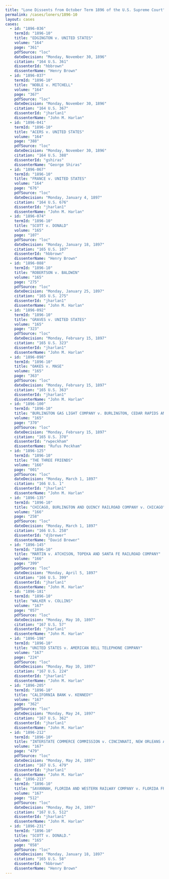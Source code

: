 ```yaml
---
title: "Lone Dissents from October Term 1896 of the U.S. Supreme Court"
permalink: /cases/loners/1896-10
layout: cases
cases:
  - id: "1896-036"
    termId: "1896-10"
    title: "EDGINGTON v. UNITED STATES"
    volume: "164"
    page: "361"
    pdfSource: "loc"
    dateDecision: "Monday, November 30, 1896"
    citation: "164 U.S. 361"
    dissenterId: "hbbrown"
    dissenterName: "Henry Brown"
  - id: "1896-037"
    termId: "1896-10"
    title: "NOBLE v. MITCHELL"
    volume: "164"
    page: "367"
    pdfSource: "loc"
    dateDecision: "Monday, November 30, 1896"
    citation: "164 U.S. 367"
    dissenterId: "jharlan1"
    dissenterName: "John M. Harlan"
  - id: "1896-041"
    termId: "1896-10"
    title: "ACERS v. UNITED STATES"
    volume: "164"
    page: "388"
    pdfSource: "loc"
    dateDecision: "Monday, November 30, 1896"
    citation: "164 U.S. 388"
    dissenterId: "gshiras"
    dissenterName: "George Shiras"
  - id: "1896-067"
    termId: "1896-10"
    title: "FRANCE v. UNITED STATES"
    volume: "164"
    page: "676"
    pdfSource: "loc"
    dateDecision: "Monday, January 4, 1897"
    citation: "164 U.S. 676"
    dissenterId: "jharlan1"
    dissenterName: "John M. Harlan"
  - id: "1896-074"
    termId: "1896-10"
    title: "SCOTT v. DONALD"
    volume: "165"
    page: "107"
    pdfSource: "loc"
    dateDecision: "Monday, January 18, 1897"
    citation: "165 U.S. 107"
    dissenterId: "hbbrown"
    dissenterName: "Henry Brown"
  - id: "1896-088"
    termId: "1896-10"
    title: "ROBERTSON v. BALDWIN"
    volume: "165"
    page: "275"
    pdfSource: "loc"
    dateDecision: "Monday, January 25, 1897"
    citation: "165 U.S. 275"
    dissenterId: "jharlan1"
    dissenterName: "John M. Harlan"
  - id: "1896-092"
    termId: "1896-10"
    title: "GRAVES v. UNITED STATES"
    volume: "165"
    page: "323"
    pdfSource: "loc"
    dateDecision: "Monday, February 15, 1897"
    citation: "165 U.S. 323"
    dissenterId: "jharlan1"
    dissenterName: "John M. Harlan"
  - id: "1896-098"
    termId: "1896-10"
    title: "OAKES v. MASE"
    volume: "165"
    page: "363"
    pdfSource: "loc"
    dateDecision: "Monday, February 15, 1897"
    citation: "165 U.S. 363"
    dissenterId: "jharlan1"
    dissenterName: "John M. Harlan"
  - id: "1896-100"
    termId: "1896-10"
    title: "BURLINGTON GAS LIGHT COMPANY v. BURLINGTON, CEDAR RAPIDS AND NORTHERN RAILWAY COMPANY"
    volume: "165"
    page: "370"
    pdfSource: "loc"
    dateDecision: "Monday, February 15, 1897"
    citation: "165 U.S. 370"
    dissenterId: "rwpeckham"
    dissenterName: "Rufus Peckham"
  - id: "1896-125"
    termId: "1896-10"
    title: "THE THREE FRIENDS"
    volume: "166"
    page: "001"
    pdfSource: "loc"
    dateDecision: "Monday, March 1, 1897"
    citation: "166 U.S. 1"
    dissenterId: "jharlan1"
    dissenterName: "John M. Harlan"
  - id: "1896-135"
    termId: "1896-10"
    title: "CHICAGO, BURLINGTON AND QUINCY RAILROAD COMPANY v. CHICAGO"
    volume: "166"
    page: "258"
    pdfSource: "loc"
    dateDecision: "Monday, March 1, 1897"
    citation: "166 U.S. 258"
    dissenterId: "djbrewer"
    dissenterName: "David Brewer"
  - id: "1896-145"
    termId: "1896-10"
    title: "MARTIN v. ATCHISON, TOPEKA AND SANTA FE RAILROAD COMPANY"
    volume: "166"
    page: "399"
    pdfSource: "loc"
    dateDecision: "Monday, April 5, 1897"
    citation: "166 U.S. 399"
    dissenterId: "jharlan1"
    dissenterName: "John M. Harlan"
  - id: "1896-181"
    termId: "1896-10"
    title: "WALKER v. COLLINS"
    volume: "167"
    page: "057"
    pdfSource: "loc"
    dateDecision: "Monday, May 10, 1897"
    citation: "167 U.S. 57"
    dissenterId: "jharlan1"
    dissenterName: "John M. Harlan"
  - id: "1896-198"
    termId: "1896-10"
    title: "UNITED STATES v. AMERICAN BELL TELEPHONE COMPANY"
    volume: "167"
    page: "224"
    pdfSource: "loc"
    dateDecision: "Monday, May 10, 1897"
    citation: "167 U.S. 224"
    dissenterId: "jharlan1"
    dissenterName: "John M. Harlan"
  - id: "1896-205"
    termId: "1896-10"
    title: "CALIFORNIA BANK v. KENNEDY"
    volume: "167"
    page: "362"
    pdfSource: "loc"
    dateDecision: "Monday, May 24, 1897"
    citation: "167 U.S. 362"
    dissenterId: "jharlan1"
    dissenterName: "John M. Harlan"
  - id: "1896-212"
    termId: "1896-10"
    title: "INTERSTATE COMMERCE COMMISSION v. CINCINNATI, NEW ORLEANS AND TEXAS PACIFIC RAILWAY COMPANY"
    volume: "167"
    page: "479"
    pdfSource: "loc"
    dateDecision: "Monday, May 24, 1897"
    citation: "167 U.S. 479"
    dissenterId: "jharlan1"
    dissenterName: "John M. Harlan"
  - id: "1896-213"
    termId: "1896-10"
    title: "SAVANNAH, FLORIDA AND WESTERN RAILWAY COMPANY v. FLORIDA FRUIT EXCHANGE"
    volume: "167"
    page: "512"
    pdfSource: "loc"
    dateDecision: "Monday, May 24, 1897"
    citation: "167 U.S. 512"
    dissenterId: "jharlan1"
    dissenterName: "John M. Harlan"
  - id: "1896-231"
    termId: "1896-10"
    title: "SCOTT v. DONALD."
    volume: "165"
    page: "058"
    pdfSource: "loc"
    dateDecision: "Monday, January 18, 1897"
    citation: "165 U.S. 58"
    dissenterId: "hbbrown"
    dissenterName: "Henry Brown"
---
```

